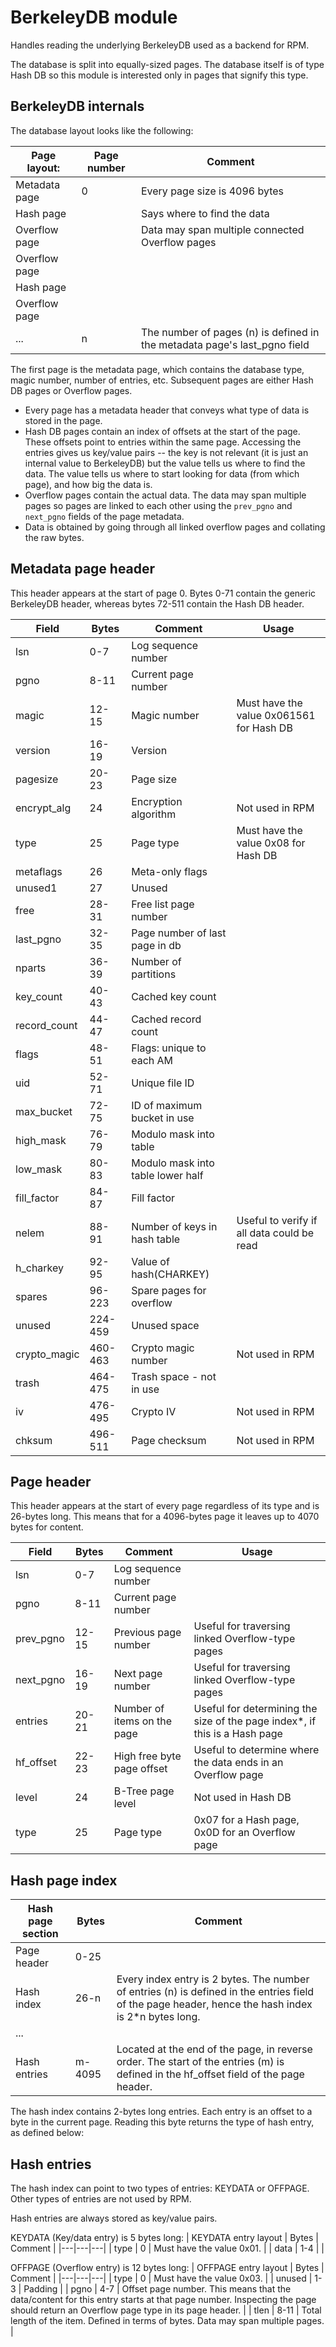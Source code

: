# BerkeleyDB module #

Handles reading the underlying BerkeleyDB used as a backend for RPM.

The database is split into equally-sized pages. The database itself is of type Hash DB so this module is interested only in pages that signify this type.

## BerkeleyDB internals ##

The database layout looks like the following:

| Page layout: | Page number | Comment |
|---|---|---|
| Metadata page | 0 | Every page size is 4096 bytes |
| Hash page | | Says where to find the data |
| Overflow page | | Data may span multiple connected Overflow pages |
| Overflow page | | |
| Hash page | | |
| Overflow page | | |
| ... | n | The number of pages (n) is defined in the metadata page's last_pgno field |

The first page is the metadata page, which contains the database type, magic number, number of entries, etc. Subsequent pages are either Hash DB pages or Overflow pages.

- Every page has a metadata header that conveys what type of data is stored in the page.
- Hash DB pages contain an index of offsets at the start of the page. These offsets point to entries within the same page. Accessing the entries gives us key/value pairs -- the key is not relevant (it is just an internal value to BerkeleyDB) but the value tells us where to find the data. The value tells us where to start looking for data (from which page), and how big the data is.
- Overflow pages contain the actual data. The data may span multiple pages so pages are linked to each other using the `prev_pgno` and `next_pgno` fields of the page metadata.
- Data is obtained by going through all linked overflow pages and collating the raw bytes.

## Metadata page header ##

This header appears at the start of page 0.
Bytes 0-71 contain the generic BerkeleyDB header, whereas bytes 72-511 contain the Hash DB header.

| Field | Bytes | Comment | Usage
|---|---|---|---|
| lsn | 0-7 | Log sequence number | |
| pgno | 8-11 | Current page number | |
| magic | 12-15 | Magic number | Must have the value 0x061561 for Hash DB |
| version | 16-19 | Version | |
| pagesize | 20-23 | Page size | |
| encrypt_alg | 24 | Encryption algorithm | Not used in RPM |
| type | 25 | Page type | Must have the value 0x08 for Hash DB |
| metaflags | 26 | Meta-only flags | |
| unused1 | 27 | Unused | |
| free | 28-31 | Free list page number | |
| last_pgno | 32-35 | Page number of last page in db | |
| nparts | 36-39 | Number of partitions | |
| key_count | 40-43 | Cached key count | |
| record_count | 44-47 | Cached record count | |
| flags | 48-51 | Flags: unique to each AM | |
| uid | 52-71 | Unique file ID | |
| max_bucket | 72-75 | ID of maximum bucket in use | |
| high_mask | 76-79 | Modulo mask into table | |
| low_mask | 80-83 | Modulo mask into table lower half | |
| fill_factor | 84-87 | Fill factor | |
| nelem | 88-91 | Number of keys in hash table | Useful to verify if all data could be read |
| h_charkey | 92-95 | Value of hash(CHARKEY) | |
| spares | 96-223 | Spare pages for overflow | |
| unused | 224-459 | Unused space | |
| crypto_magic | 460-463 | Crypto magic number | Not used in RPM |
| trash | 464-475 | Trash space - not in use | |
| iv | 476-495 | Crypto IV |  Not used in RPM |
| chksum | 496-511 | Page checksum | Not used in RPM |

## Page header ##

This header appears at the start of every page regardless of its type and is 26-bytes long. This means that for a 4096-bytes page it leaves up to 4070 bytes for content.

| Field | Bytes | Comment | Usage
|---|---|---|---|
| lsn | 0-7 | Log sequence number | |
| pgno | 8-11 | Current page number | |
| prev_pgno | 12-15 | Previous page number | Useful for traversing linked Overflow-type pages |
| next_pgno | 16-19 | Next page number | Useful for traversing linked Overflow-type pages |
| entries | 20-21 | Number of items on the page | Useful for determining the size of the page index*, if this is a Hash page |
| hf_offset | 22-23 | High free byte page offset | Useful to determine where the data ends in an Overflow page |
| level | 24 | B-Tree page level | Not used in Hash DB |
| type | 25 | Page type | 0x07 for a Hash page, 0x0D for an Overflow page |

## Hash page index ##

| Hash page section | Bytes | Comment
|---|---|---|
| Page header | 0-25 | |
| Hash index | 26-n | Every index entry is 2 bytes. The number of entries (n) is defined in the entries field of the page header, hence the hash index is 2*n bytes long. |
| ... |
| Hash entries | m-4095 | Located at the end of the page, in reverse order. The start of the entries (m) is defined in the hf_offset field of the page header. |

The hash index contains 2-bytes long entries. Each entry is an offset to a byte in the current page. Reading this byte returns the type of hash entry, as defined below:

## Hash entries ##

The hash index can point to two types of entries: KEYDATA or OFFPAGE. Other types of entries are not used by RPM.

Hash entries are always stored as key/value pairs.

KEYDATA (Key/data entry) is 5 bytes long:
| KEYDATA entry layout | Bytes | Comment |
|---|---|---|
| type | 0 | Must have the value 0x01. |
| data | 1-4 | |

OFFPAGE (Overflow entry) is 12 bytes long:
| OFFPAGE entry layout | Bytes | Comment |
|---|---|---|
| type | 0 | Must have the value 0x03. |
| unused | 1-3 | Padding |
| pgno | 4-7 | Offset page number. This means that the data/content for this entry starts at that page number. Inspecting the page should return an Overflow page type in its page header. |
| tlen | 8-11 | Total length of the item. Defined in terms of bytes. Data may span multiple pages. | 
